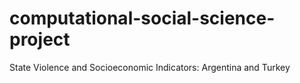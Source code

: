 # computational-social-science-project
State Violence and Socioeconomic Indicators: Argentina and Turkey
